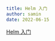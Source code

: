 ```yaml
title: Helm 入门
author: samin
date: 2022-06-15
```

[Helm 入门](https://gaudy-feels-700.notion.site/Helm-6e65adeaca69416c945ec26c3b992d43)